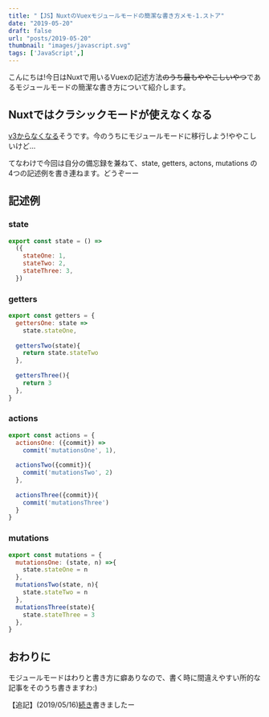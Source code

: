 ```yaml
---
title: "【JS】NuxtのVuexモジュールモードの簡潔な書き方メモ-1.ストア"
date: "2019-05-20"
draft: false
url: "posts/2019-05-20"
thumbnail: "images/javascript.svg"
tags: ['JavaScript',]
---
```


こんにちは!今日はNuxtで用いるVuexの記述方法~~のうち最もややこしいやつ~~であるモジュールモードの簡潔な書き方について紹介します。

## Nuxtではクラシックモードが使えなくなる

[v3からなくなる](https://ja.nuxtjs.org/guide/release-notes/)そうです。今のうちにモジュールモードに移行しよう!ややこしいけど...

てなわけで今回は自分の備忘録を兼ねて、state, getters, actons, mutations の4つの記述例を書き連ねます。どうぞーー

## 記述例

### state
```javascript
export const state = () =>
  ({
    stateOne: 1,
    stateTwo: 2,
    stateThree: 3,
  })
```

### getters
```javascript
export const getters = {
  gettersOne: state =>
    state.stateOne,
  
  gettersTwo(state){
    return state.stateTwo
  },
  
  gettersThree(){
    return 3
  },
}
```

### actions
```javascript
export const actions = {
  actionsOne: ({commit}) =>
    commit('mutationsOne', 1),
  
  actionsTwo({commit}){
    commit('mutationsTwo', 2)
  },
  
  actionsThree({commit}){
    commit('mutationsThree')
  }
}
```

### mutations
```javascript
export const mutations = {
  mutationsOne: (state, n) =>{
    state.stateOne = n
  },
  mutationsTwo(state, n){
    state.stateTwo = n
  },
  mutationsThree(state){
    state.stateThree = 3
  },
}
```

## おわりに

モジュールモードはわりと書き方に癖ありなので、書く時に間違えやすい所的な記事をそのうち書きますわ:)

【追記】(2019/05/16)[続き](../2019-05-22)書きましたー